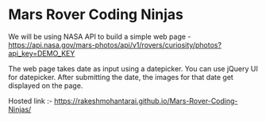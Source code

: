 # Mars Rover Coding Ninjas
We will be using NASA API to build a simple web page - https://api.nasa.gov/mars-photos/api/v1/rovers/curiosity/photos?api_key=DEMO_KEY

The web page takes date as input using a datepicker. You can use jQuery UI for datepicker. After submitting the date, the images for that date get displayed on the page. 

Hosted link :- https://rakeshmohantarai.github.io/Mars-Rover-Coding-Ninjas/
